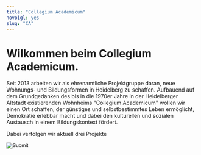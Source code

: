 ```yaml
---
title: "Collegium Academicum"
novoigl: yes
slug: "CA"
---
```


# Wilkommen beim Collegium Academicum.
Seit 2013 arbeiten wir als ehrenamtliche Projektgruppe daran, neue Wohnungs- und Bildungsformen in Heidelberg zu schaffen. Aufbauend auf dem Grundgedanken des bis in die 1970er Jahre in der Heidelberger Altstadt existierenden Wohnheims "Collegium Academicum" wollen wir einen Ort schaffen, der günstiges und selbstbestimmtes Leben ermöglicht, Demokratie erlebbar macht und dabei den kulturellen und sozialen Austausch in einem Bildungskontext fördert. 

Dabei verfolgen wir aktuell drei Projekte

<input type="image" src=":" /> 
